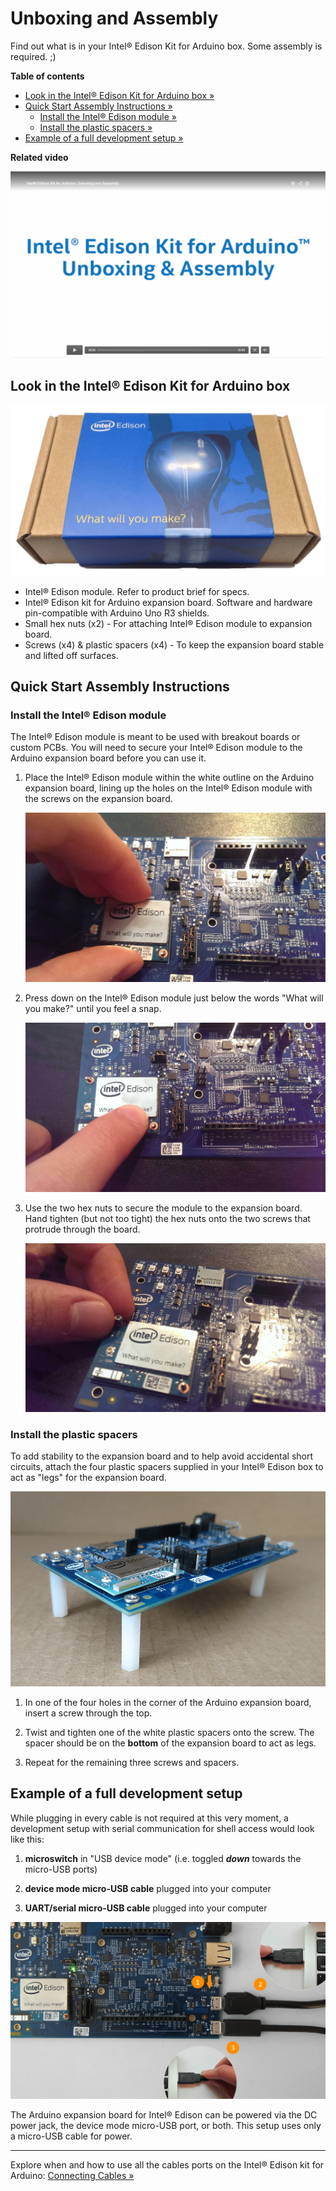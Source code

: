 # Unboxing and Assembly

Find out what is in your Intel® Edison Kit for Arduino box. Some assembly is required. ;)

**Table of contents**

* [Look in the Intel® Edison Kit for Arduino box »](#look-in-the-intel-edison-kit-for-arduino-box)
* [Quick Start Assembly Instructions »](#quick-start-assembly-instructions)
	* [Install the Intel® Edison module »](#install-the-intel-edison-module)
	* [Install the plastic spacers »](#install-the-plastic-spacers)
* [Example of a full development setup »](#example-of-a-full-development-setup)

**Related video**

[![Intel Edison Kit for Arduino: Unboxing and Assembly - screenshot](images/video_screenshot-unboxing_assembly.png)](https://software.intel.com/en-us/videos/intel-edison-kit-for-arduino-unboxing-and-assembly)

## Look in the Intel® Edison Kit for Arduino box

![Intel® Edison retail box](images/retail_box.png)

* Intel® Edison module. Refer to product brief for specs. 
* Intel® Edison kit for Arduino expansion board. Software and hardware pin-compatible with Arduino Uno R3 shields. 
* Small hex nuts (x2) - For attaching Intel® Edison module to expansion board.
* Screws (x4) & plastic spacers (x4) - To keep the expansion board stable and lifted off surfaces.


## Quick Start Assembly Instructions

### Install the Intel® Edison module

The Intel® Edison module is meant to be used with breakout boards or custom PCBs. You will need to secure your Intel® Edison module to the Arduino expansion board before you can use it.

1. Place the Intel® Edison module within the white outline on the Arduino expansion board, lining up the holes on the Intel® Edison module with the screws on the expansion board.

	![Placement of Intel® Edison module on Arduino expansion board](images/module_install-placement.jpg)

2. Press down on the Intel® Edison module just below the words "What will you make?" until you feel a snap.

	![Press down on Intel® Edison module](images/module_install-press_down.jpg)

3. Use the two hex nuts to secure the module to the expansion board. Hand tighten (but not too tight) the hex nuts onto the two screws that protrude through the board.

	![Securing module with hex nut](images/module_install-screws.jpg)


### Install the plastic spacers

To add stability to the expansion board and to help avoid accidental short circuits, attach the four plastic spacers supplied in your Intel® Edison box to act as "legs" for the expansion board.

![Side view of Intel Edison with plastic spacers installed](images/plastic_spacers-side_view.png)

1. In one of the four holes in the corner of the Arduino expansion board, insert a screw through the top.

2. Twist and tighten one of the white plastic spacers onto the screw. The spacer should be on the **bottom** of the expansion board to act as legs.

3. Repeat for the remaining three screws and spacers.


## Example of a full development setup

While plugging in every cable is not required at this very moment, a development setup with serial communication for shell access would look like this:

1. **microswitch** in "USB device mode" (i.e. toggled **_down_** towards the micro-USB ports)

2. **device mode micro-USB cable** plugged into your computer

3. **UART/serial micro-USB cable** plugged into your computer

![Cable and microswitch setup for Intel® Edison development](images/cables-full_dev_setup.png)

The Arduino expansion board for Intel® Edison can be powered via the DC power jack, the device mode micro-USB port, or both. This setup uses only a micro-USB cable for power.

---

Explore when and how to use all the cables ports on the Intel® Edison kit for Arduino: [Connecting Cables »](connecting-cables.md)

